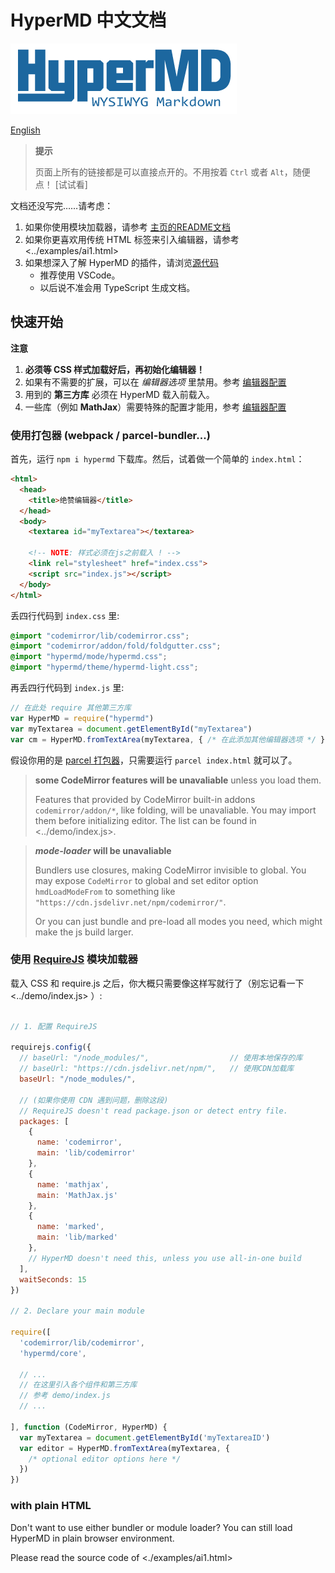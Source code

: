 # HyperMD 中文文档

![HyperMD Logo](../../demo/logo.png)

[English](../index.md)

> **提示**
>
> 页面上所有的链接都是可以直接点开的。不用按着 `Ctrl` 或者 `Alt`，随便点！
> [试试看]

文档还没写完……请考虑：

1. 如果你使用模块加载器，请参考 [主页的README文档](../../demo/README.zh-CN.md)
2. 如果你更喜欢用传统 HTML 标签来引入编辑器，请参考 <../examples/ai1.html>
3. 如果想深入了解 HyperMD 的插件，请浏览[源代码](https://github.com/laobubu/HyperMD/)
   - 推荐使用 VSCode。
   - 以后说不准会用 TypeScript 生成文档。

## 快速开始

**注意**

1. **必须等 CSS 样式加载好后，再初始化编辑器！**
2. 如果有不需要的扩展，可以在 *编辑器选项* 里禁用。参考 [编辑器配置](./configurations.md)
3. 用到的 **第三方库** 必须在 HyperMD 载入前载入。
4. 一些库（例如 **MathJax**）需要特殊的配置才能用，参考 [编辑器配置](./configurations.md)

### 使用打包器 (webpack / parcel-bundler...)

首先，运行 `npm i hypermd` 下载库。然后，试着做一个简单的 `index.html`：

```html
<html>
  <head>
    <title>绝赞编辑器</title>
  </head>
  <body>
    <textarea id="myTextarea"></textarea>

    <!-- NOTE: 样式必须在js之前载入 ! -->
    <link rel="stylesheet" href="index.css">
    <script src="index.js"></script>
  </body>
</html>
```

丢四行代码到 `index.css` 里:

```css
@import "codemirror/lib/codemirror.css";
@import "codemirror/addon/fold/foldgutter.css";
@import "hypermd/mode/hypermd.css";
@import "hypermd/theme/hypermd-light.css";
```

再丢四行代码到 `index.js` 里:

```js
// 在此处 require 其他第三方库
var HyperMD = require("hypermd")
var myTextarea = document.getElementById("myTextarea")
var cm = HyperMD.fromTextArea(myTextarea, { /* 在此添加其他编辑器选项 */ })
```

假设你用的是 [parcel 打包器](https://parceljs.org/)，只需要运行 `parcel index.html` 就可以了。

> **some CodeMirror features will be unavaliable** unless you load them.
>
> Features that provided by CodeMirror built-in addons `codemirror/addon/*`, like folding, will be unavaliable.
> You may import them before initializing editor. The list can be found in <../demo/index.js>.

> ***mode-loader* will be unavaliable**
>
> Bundlers use closures, making CodeMirror invisible to global. You may expose `CodeMirror` to global and set editor option `hmdLoadModeFrom` to something like `"https://cdn.jsdelivr.net/npm/codemirror/"`.
>
> Or you can just bundle and pre-load all modes you need, which might make the js build larger.

### 使用 [RequireJS](http://requirejs.org/) 模块加载器

载入 CSS 和 require.js 之后，你大概只需要像这样写就行了（别忘记看一下 <../demo/index.js> ）:

```js

// 1. 配置 RequireJS

requirejs.config({
  // baseUrl: "/node_modules/",                  // 使用本地保存的库
  // baseUrl: "https://cdn.jsdelivr.net/npm/",   // 使用CDN加载库
  baseUrl: "/node_modules/",

  // (如果你使用 CDN 遇到问题，删除这段)
  // RequireJS doesn't read package.json or detect entry file.
  packages: [
    {
      name: 'codemirror',
      main: 'lib/codemirror'
    },
    {
      name: 'mathjax',
      main: 'MathJax.js'
    },
    {
      name: 'marked',
      main: 'lib/marked'
    },
    // HyperMD doesn't need this, unless you use all-in-one build
  ],
  waitSeconds: 15
})

// 2. Declare your main module

require([
  'codemirror/lib/codemirror',
  'hypermd/core',

  // ...
  // 在这里引入各个组件和第三方库
  // 参考 demo/index.js
  // ...

], function (CodeMirror, HyperMD) {
  var myTextarea = document.getElementById('myTextareaID')
  var editor = HyperMD.fromTextArea(myTextarea, {
    /* optional editor options here */
  })
})

```

### with plain HTML

Don't want to use either bundler or module loader? You can still load HyperMD in plain browser environment.

Please read the source code of <./examples/ai1.html>
